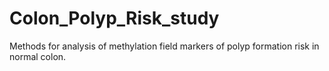 # Colon_Polyp_Risk_study
Methods for analysis of methylation field markers of polyp formation risk in normal colon.

